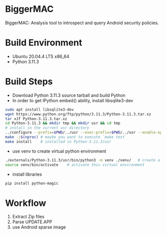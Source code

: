 # BiggerMAC
BiggerMAC: Analysis tool to introspect and query Android security policies.

# Build Environment

- Ubuntu 20.04.4 LTS x86_64
- Python 3.11.3

# Build Steps

- Download Python 3.11.3 source tarball and build Python
- In order to get IPython embed() ability, install libsqlite3-dev

```sh
sudo apt install libsqlite3-dev
wget https://www.python.org/ftp/python/3.11.3/Python-3.11.3.tar.xz
tar xJf Python-3.11.3.tar.xz
cd Python-3.11.3 && mkdir tmp && mkdir usr && cd tmp
# install in the current usr directory
../configure --prefix=$PWD/../usr --exec-prefix=$PWD/../usr --enable-optimizations
make -j$(nproc) # maybe you want to execute `make test`
make install    # installed in Python-3.11.3/usr 
```

- use venv to create virtual python environment

```sh
./externals/Python-3.11.3/usr/bin/python3 -m venv ./venv/   # create a virtual env called `venv` in the foler venv
source venv/bin/activate    # activate this virtual environment
```

- install libraries

```sh
pip install python-magic
```

# Workflow

1. Extract Zip files
2. Parse UPDATE.APP
3. use Android sparse image